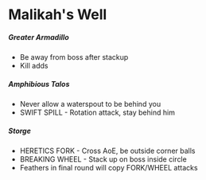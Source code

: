 # Malikah's Well

##### Greater Armadillo

- Be away from boss after stackup
- Kill adds

##### Amphibious Talos

- Never allow a waterspout to be behind you
- SWIFT SPILL - Rotation attack, stay behind him

##### Storge

- HERETICS FORK - Cross AoE, be outside corner balls
- BREAKING WHEEL - Stack up on boss inside circle
- Feathers in final round will copy FORK/WHEEL attacks

